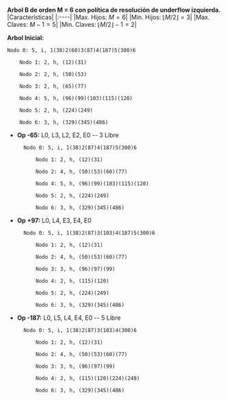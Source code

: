 **Arbol B de orden M = 6 con política de resolución de underflow izquierda.**
|Características|
|:----|
|Max. Hijos: $M = 6$|
|Min. Hijos: $\lfloor M/2 \rfloor = 3$|
|Max. Claves: $M - 1 = 5$|
|Min. Claves: $\lfloor M/2 \rfloor - 1 = 2$|

**Arbol Inicial:**

    Nodo 0: 5, i, 1(38)2(60)3(87)4(187)5(300)6

        Nodo 1: 2, h, (12)(31)

        Nodo 2: 2, h, (50)(53)

        Nodo 3: 2, h, (65)(77)

        Nodo 4: 5, h, (96)(99)(103)(115)(120)

        Nodo 5: 2, h, (224)(249)

        Nodo 6: 3, h, (329)(345)(486)



* **Op -65:** L0, L3, L2, E2, E0 -- 3 Libre

        Nodo 0: 5, i, 1(38)2(87)4(187)5(300)6

            Nodo 1: 2, h, (12)(31)

            Nodo 2: 4, h, (50)(53)(60)(77)

            Nodo 4: 5, h, (96)(99)(103)(115)(120)

            Nodo 5: 2, h, (224)(249)
            
            Nodo 6: 3, h, (329)(345)(486)


* **Op +97:** L0, L4, E3, E4, E0

        Nodo 0: 5, i, 1(38)2(87)3(103)4(187)5(300)6

            Nodo 1: 2, h, (12)(31)

            Nodo 2: 4, h, (50)(53)(60)(77)

            Nodo 3: 3, h, (96)(97)(99)

            Nodo 4: 2, h, (115)(120)

            Nodo 5: 2, h, (224)(249)
            
            Nodo 6: 3, h, (329)(345)(486)


* **Op -187:** L0, L5, L4, E4, E0 -- 5 Libre

        Nodo 0: 5, i, 1(38)2(87)3(103)4(300)6

            Nodo 1: 2, h, (12)(31)

            Nodo 2: 4, h, (50)(53)(60)(77)

            Nodo 3: 3, h, (96)(97)(99)

            Nodo 4: 2, h, (115)(120)(224)(249)
            
            Nodo 6: 3, h, (329)(345)(486)